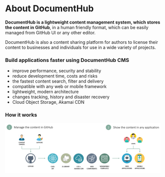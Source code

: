 # About DocumentHub

**DocumentHub is a lightweight content management system, which stores the content in GitHub**, in a human friendly format, which can be easily managed from GitHub UI or any other editor.

DocumentHub is also a content sharing platform for authors to license their content to businesses and individuals for use in a wide variety of projects.



### Build applications faster using DocumentHub CMS

- improve performance, security and stability
- reduce development time, costs and risks
- the fastest content search, filter and delivery
- compatible with any web or mobile framework
- lightweight, modern architecture
- changes tracking, history and disaster recovery
- Cloud Object Storage, Akamai CDN



### How it works

![Architecture](_attachments/architecture2.png)
